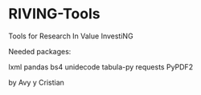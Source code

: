 # RIVING-Tools
 Tools for Research In Value InvestiNG

 Needed packages:

 lxml
 pandas
 bs4
 unidecode
 tabula-py
 requests
 PyPDF2
 
 by Avy y Cristian